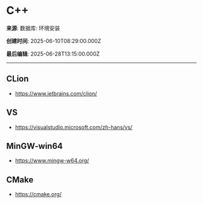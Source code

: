 # C++

**来源**: 数据库: 环境安装

**创建时间**: 2025-06-10T08:29:00.000Z

**最后编辑**: 2025-06-28T13:15:00.000Z

---

## CLion

- https://www.jetbrains.com/clion/


## VS

- https://visualstudio.microsoft.com/zh-hans/vs/


## MinGW-win64

- https://www.mingw-w64.org/


## CMake

- https://cmake.org/
